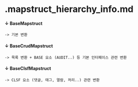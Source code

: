 # .mapstruct_hierarchy_info.md

#### ↓ BaseMapstruct
    -> 기본 변환

#### ↓ BaseCrudMapstruct
    -> 목록 변환 + BASE 요소 (AUDIT..) 등 기본 인터페이스 관련 변환

#### ↓ BaseClsfMapstruct
    -> CLSF 요소 (댓글, 태그, 열람, 처리..) 관련 변환


